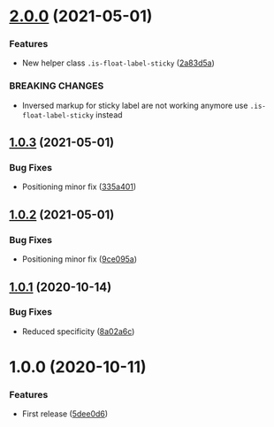# [2.0.0](https://github.com/unlight/tailwind-float-label/compare/v1.0.3...v2.0.0) (2021-05-01)


### Features

* New helper class `.is-float-label-sticky` ([2a83d5a](https://github.com/unlight/tailwind-float-label/commit/2a83d5ac66b127f5c13b1054416005214c73d802))


### BREAKING CHANGES

* Inversed markup for sticky label are not working anymore use `.is-float-label-sticky` instead

## [1.0.3](https://github.com/unlight/tailwind-float-label/compare/v1.0.2...v1.0.3) (2021-05-01)


### Bug Fixes

* Positioning minor fix ([335a401](https://github.com/unlight/tailwind-float-label/commit/335a40121465c9dc534ca98d0bf5444fcdea5d4d))

## [1.0.2](https://github.com/unlight/tailwind-float-label/compare/v1.0.1...v1.0.2) (2021-05-01)


### Bug Fixes

* Positioning minor fix ([9ce095a](https://github.com/unlight/tailwind-float-label/commit/9ce095a1c9ba0148ec5ba60038a9610fed44331d))

## [1.0.1](https://github.com/unlight/tailwind-float-label/compare/v1.0.0...v1.0.1) (2020-10-14)


### Bug Fixes

* Reduced specificity ([8a02a6c](https://github.com/unlight/tailwind-float-label/commit/8a02a6cc5aab90d46120e07551531ad74384adf2))

# 1.0.0 (2020-10-11)


### Features

* First release ([5dee0d6](https://github.com/unlight/tailwind-float-label/commit/5dee0d63daf6cc5a5539131b989f18ace072ac00))
